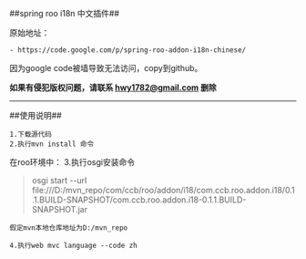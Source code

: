 ##spring roo i18n 中文插件##

原始地址：

    - https://code.google.com/p/spring-roo-addon-i18n-chinese/
因为google code被墙导致无法访问，copy到github。

**如果有侵犯版权问题，请联系 hwy1782@gmail.com 删除**

--------------------------

##使用说明##

    1.下载源代码
    2.执行mvn install 命令

在roo环境中：
    3.执行osgi安装命令

> osgi start --url file:///D:/mvn_repo/com/ccb/roo/addon/i18/com.ccb.roo.addon.i18/0.1.1.BUILD-SNAPSHOT/com.ccb.roo.addon.i18-0.1.1.BUILD-SNAPSHOT.jar

    假定mvn本地仓库地址为D:/mvn_repo

    4.执行web mvc language --code zh
